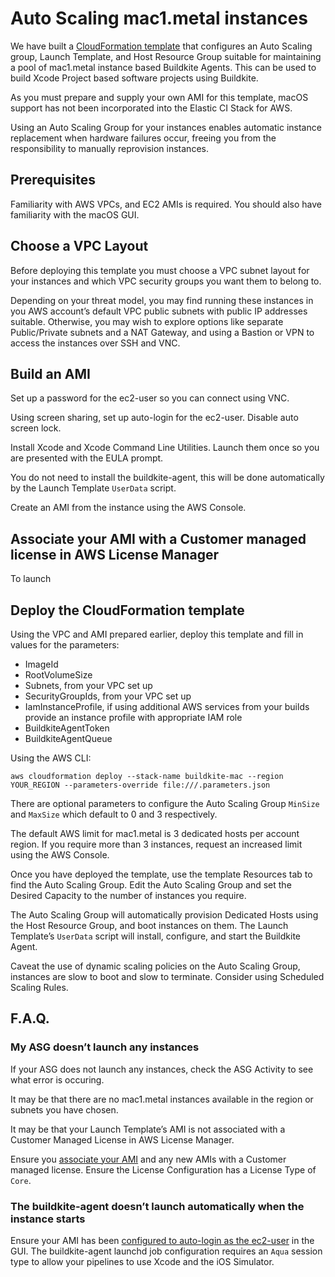# Auto Scaling mac1.metal instances

We have built a [CloudFormation template](https://github.com/buildkite/elastic-mac-for-aws)
that configures an Auto Scaling group, Launch Template, and Host Resource Group
suitable for maintaining a pool of mac1.metal instance based Buildkite Agents.
This can be used to build Xcode Project based software projects using Buildkite.

As you must prepare and supply your own AMI for this template, macOS support has
not been incorporated into the Elastic CI Stack for AWS.

Using an Auto Scaling Group for your instances enables automatic instance
replacement when hardware failures occur, freeing you from the responsibility to
manually reprovision instances.

## Prerequisites

Familiarity with AWS VPCs, and EC2 AMIs is required. You should also have
familiarity with the macOS GUI.

## Choose a VPC Layout

Before deploying this template you must choose a VPC subnet layout for your
instances and which VPC security groups you want them to belong to.

Depending on your threat model, you may find running these instances in you AWS
account’s default VPC public subnets with public IP addresses suitable.
Otherwise, you may wish to explore options like separate Public/Private subnets
and a NAT Gateway, and using a Bastion or VPN to access the instances over SSH
and VNC.

## Build an AMI

Set up a password for the ec2-user so you can connect using VNC.

Using screen sharing, set up auto-login for the ec2-user. Disable auto screen
lock.

Install Xcode and Xcode Command Line Utilities. Launch them once so you are
presented with the EULA prompt.

You do not need to install the buildkite-agent, this will be done automatically
by the Launch Template `UserData` script.

Create an AMI from the instance using the AWS Console.

## Associate your AMI with a Customer managed license in AWS License Manager

To launch 

## Deploy the CloudFormation template

Using the VPC and AMI prepared earlier, deploy this template and fill in values
for the parameters:

* ImageId
* RootVolumeSize
* Subnets, from your VPC set up
* SecurityGroupIds, from your VPC set up
* IamInstanceProfile, if using additional AWS services from your builds provide an instance profile with appropriate IAM role
* BuildkiteAgentToken
* BuildkiteAgentQueue

Using the AWS CLI:

```
aws cloudformation deploy --stack-name buildkite-mac --region YOUR_REGION --parameters-override file:///.parameters.json
```

There are optional parameters to configure the Auto Scaling Group `MinSize` and
`MaxSize` which default to 0 and 3 respectively.

The default AWS limit for mac1.metal is 3 dedicated hosts per account region. If
you require more than 3 instances, request an increased limit using the AWS
Console.

Once you have deployed the template, use the template Resources tab to find the
Auto Scaling Group. Edit the Auto Scaling Group and set the Desired Capacity to
the number of instances you require.

The Auto Scaling Group will automatically provision Dedicated Hosts using the
Host Resource Group, and boot instances on them. The Launch Template’s
`UserData` script will install, configure, and start the Buildkite Agent.

Caveat the use of dynamic scaling policies on the Auto Scaling Group, instances
are slow to boot and slow to terminate. Consider using Scheduled Scaling Rules.

## F.A.Q.

### My ASG doesn’t launch any instances

If your ASG does not launch any instances, check the ASG Activity to see what
error is occuring.

It may be that there are no mac1.metal instances available in the region or
subnets you have chosen.

It may be that your Launch Template’s AMI is not associated with a Customer
Managed License in AWS License Manager.

Ensure you [associate your AMI](#associate-your-AMI-with-a-Customer-managed-license-in-AWS-License-Manager)
and any new AMIs with a Customer managed license. Ensure the License
Configuration has a License Type of `Core`.

### The buildkite-agent doesn’t launch automatically when the instance starts

Ensure your AMI has been [configured to auto-login as the ec2-user](#Build-an-AMI)
in the GUI. The buildkite-agent launchd job configuration requires an `Aqua`
session type to allow your pipelines to use Xcode and the iOS Simulator.
